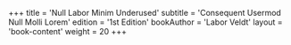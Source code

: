 +++
title = 'Null Labor Minim Underused'
subtitle = 'Consequent Usermod Null Molli Lorem'
edition = '1st Edition'
bookAuthor = 'Labor Veldt'
layout = 'book-content'
weight = 20
+++